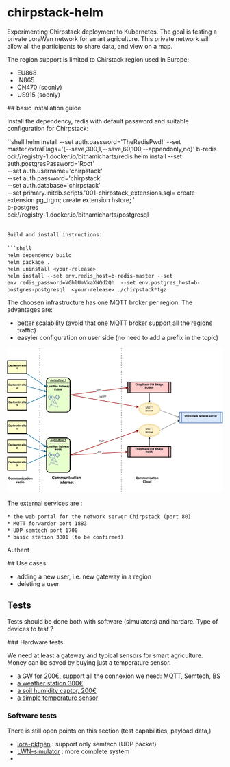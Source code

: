 # chirpstack-helm

Experimenting Chirpstack deployment to Kubernetes. The goal is testing a private LoraWan network for smart agriculture.
This private network will allow all the participants to share data, and view on a map.

The region support is limited to Chirstack region used in Europe:

  * EU868     
  * IN865 
  * CN470 (soonly)
  * US915 (soonly)

## basic installation guide

Install the dependency, redis with default password and suitable configuration for Chirpstack:

``shell
helm install --set auth.password='TheRedisPwd!' --set master.extraFlags='{--save,300,1,--save,60,100,--appendonly,no}' b-redis oci://registry-1.docker.io/bitnamicharts/redis
helm install --set auth.postgresPassword='Root' \
  --set auth.username='chirpstack' \
  --set auth.password='chirpstack' \
  --set auth.database='chirpstack' \
  --set primary.initdb.scripts.'001-chirpstack_extensions\.sql=
        create extension pg_trgm;
        create extension hstore;
    ' \
  b-postgres \
  oci://registry-1.docker.io/bitnamicharts/postgresql
```

Build and install instructions:

```shell
helm dependency build
helm package .
helm uninstall <your-release>
helm install --set env.redis_host=b-redis-master --set env.redis_password=VGhlUmVkaXNQd2Qh  --set env.postgres_host=b-postgres-postgresql  <your-release> ./chirpstack*tgz
```

The choosen infrastructure has one MQTT broker per region. The advantages are:

  * better scalability (avoid that one MQTT broker support all the regions traffic)
  * easyier configuration on user side (no need to add a prefix in the topic)

![Chripstack](/schemas/infra-structure.png)

The external services are :

    * the web portal for the network server Chirpstack (port 80)
    * MQTT forwarder port 1883
    * UDP semtech port 1700
    * basic station 3001 (to be confirmed)

Authent

## Use cases 

  * adding a new user, i.e. new gateway in a region 
  * deleting a user

## Tests

Tests should be done both with software (simulators) and hardare.
Type of devices to test ?

### Hardware tests

We need at least a gateway and typical sensors for smart agriculture. Money can be saved by buying just a temperature sensor.

  * [a GW for 200€](https://sparwan.com/smart-office-/115-passerelle-lorawan-ug63-868m-6974225038176.html), support all the connexion we need: MQTT, Semtech, BS
  * [a weather station 300€](https://sparwan.com/stations-meteo/642-station-meteo-lorawan-8-en-1-sensecap-s2120-seeedstudio.html)
  * [a soil humidity captor, 200€](https://sparwan.com/smart-agriculture-/495-capteur-d-humidite-du-sol-lorawan-rak-wireless-c15007.html)
  * [a simple temperature sensor](https://sparwan.com/qualite-de-l-air/599-capteur-de-temperature-lorawan-milesight-ts302.html)

### Software tests


There is still open points on this section (test capabilities, payload data,)

  * [lora-pktgen](https://github.com/donadonny/lora-pktgen) : support only semtech (UDP packet) 
  * [LWN-simulator](https://github.com/UniCT-ARSLab/LWN-Simulator) : more complete system
  * 

